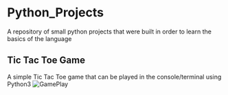 # Python_Projects
A repository of small python projects that were built in order to learn the basics of the language


## Tic Tac Toe Game
A simple Tic Tac Toe game that can be played in the console/terminal using Python3
![GamePlay](Images/GamePlay.jpg)
